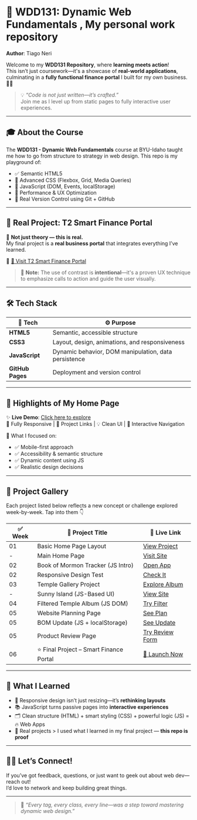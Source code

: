 # 🚀 WDD131: Dynamic Web Fundamentals , My personal work repository

**Author**: Tiago Neri  


Welcome to my **WDD131 Repository**, where **learning meets action**!  
This isn’t just coursework—it's a showcase of **real-world applications**, culminating in a **fully functional finance portal** I built for my own business. 💼🌐

> 💡 *“Code is not just written—it’s crafted.”*  
> Join me as I level up from static pages to fully interactive user experiences.

---

## 🎓 About the Course

The **WDD131 - Dynamic Web Fundamentals** course at BYU-Idaho taught me how to go from structure to strategy in web design. This repo is my playground of:

- ✅ Semantic HTML5
- 🎨 Advanced CSS (Flexbox, Grid, Media Queries)
- 🔧 JavaScript (DOM, Events, localStorage)
- 🚀 Performance & UX Optimization
- 🧠 Real Version Control using Git + GitHub

---

## 💼 Real Project: T2 Smart Finance Portal

🧩 **Not just theory — this is real.**  
My final project is a **real business portal** that integrates everything I’ve learned.

🔗 [💼 Visit T2 Smart Finance Portal](https://thneri95.github.io/wdd131/final/index.html)

> 💬 **Note:** The use of contrast is **intentional**—it's a proven UX technique to emphasize calls to action and guide the user visually.

---

## 🛠️ Tech Stack

| 🚀 Tech         | ⚙️ Purpose                                              |
|----------------|--------------------------------------------------------|
| **HTML5**       | Semantic, accessible structure                        |
| **CSS3**        | Layout, design, animations, and responsiveness        |
| **JavaScript**  | Dynamic behavior, DOM manipulation, data persistence |
| **GitHub Pages**| Deployment and version control                        |

---

## 🧭 Highlights of My Home Page

✨ **Live Demo**: [Click here to explore](https://thneri95.github.io/wdd131/)  
📱 Fully Responsive | 🔗 Project Links | 💡 Clean UI | 💬 Interactive Navigation  

🧠 What I focused on:

- ✅ Mobile-first approach  
- ✅ Accessibility & semantic structure  
- ✅ Dynamic content using JS  
- ✅ Realistic design decisions

---

## 📂 Project Gallery

Each project listed below reflects a new concept or challenge explored week-by-week. Tap into them 👇

| ✅ Week | 📌 Project Title | 🔗 Live Link |
|--------|------------------|--------------|
| 01 | Basic Home Page Layout | [View Project](https://thneri95.github.io/wdd131/week01/basic-layout.html) |
| - | Main Home Page | [Visit Site](https://thneri95.github.io/wdd131/) |
| 02 | Book of Mormon Tracker (JS Intro) | [Open App](https://thneri95.github.io/wdd131/week02/bom) |
| 02 | Responsive Design Test | [Check It](https://thneri95.github.io/wdd131/week02/media-query.html) |
| 03 | Temple Gallery Project | [Explore Album](https://thneri95.github.io/wdd131/temples.html) |
| - | Sunny Island (JS-Based UI) | [View Site](https://thneri95.github.io/wdd131/place.html) |
| 04 | Filtered Temple Album (JS DOM) | [Try Filter](https://thneri95.github.io/wdd131/filtered-temples.html) |
| 05 | Website Planning Page | [See Plan](https://thneri95.github.io/wdd131/week05/siteplan.html) |
| 05 | BOM Update (JS + localStorage) | [See Update](https://thneri95.github.io/wdd131/week05/bom.html) |
| 05 | Product Review Page | [Try Review Form](https://thneri95.github.io/wdd131/form.html) |
| 06 | ⭐ Final Project – Smart Finance Portal | [🚀 Launch Now](https://thneri95.github.io/wdd131/final/index.html) |

---

## 🧠 What I Learned

- 📏 Responsive design isn’t just resizing—it’s **rethinking layouts**
- 📚 JavaScript turns passive pages into **interactive experiences**
- 🗂️ Clean structure (HTML) + smart styling (CSS) + powerful logic (JS) = 🔥 Web Apps
- 🧩 Real projects > I used what I learned in my final project — **this repo is proof**

---

## 🙋‍♂️ Let’s Connect!

If you’ve got feedback, questions, or just want to geek out about web dev—reach out!  
I’d love to network and keep building great things.

---

> 🌟 *“Every tag, every class, every line—was a step toward mastering dynamic web design.”*
